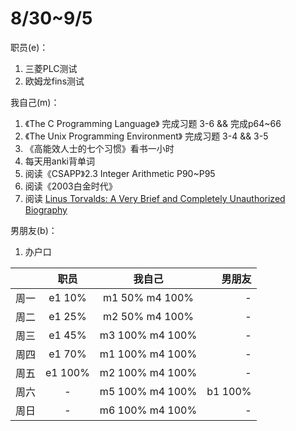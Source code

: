 # 8/30~9/5

职员(e)：
1. 三菱PLC测试
2. 欧姆龙fins测试


我自己(m)：
1. 《The C Programming Language》 完成习题 3-6 && 完成p64~66
2. 《The Unix Programming Environment》 完成习题 3-4 && 3-5
3. 《高能效人士的七个习惯》看书一小时
4. 每天用anki背单词
5. 阅读《CSAPP》2.3 Integer Arithmetic P90~P95
6. 阅读《2003白金时代》
7. 阅读 [Linus Torvalds: A Very Brief and Completely Unauthorized Biography](http://www.linfo.org/linus.html)

男朋友(b)：
1. 办户口

|      | 职员    | 我自己          | 男朋友  |
| :--  | :--:    | :--:            | -----:  |
| 周一 | e1 10%  | m1 50% m4 100%  | -       |
| 周二 | e1 25%  | m2 50% m4 100%  | -       |
| 周三 | e1 45%  | m3 100% m4 100% | -       |
| 周四 | e1 70%  | m1 100% m4 100% | -       |
| 周五 | e1 100% | m2 100% m4 100% | -       |
| 周六 | -       | m5 100% m4 100% | b1 100% |
| 周日 | -       | m6 100% m4 100% | -       |
